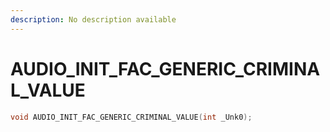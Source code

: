 ```yaml
---
description: No description available 
---
```


# AUDIO_INIT_FAC_GENERIC_CRIMINAL_VALUE

```cpp
void AUDIO_INIT_FAC_GENERIC_CRIMINAL_VALUE(int _Unk0);
```